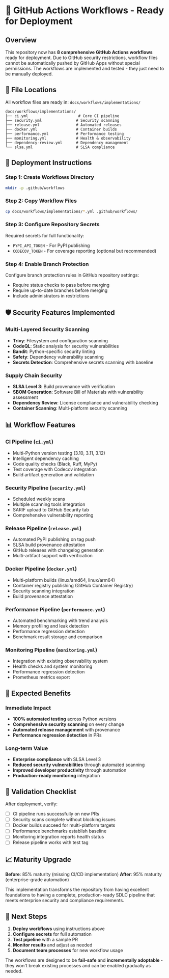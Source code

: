 # 🚀 GitHub Actions Workflows - Ready for Deployment

## Overview

This repository now has **8 comprehensive GitHub Actions workflows** ready for deployment. Due to GitHub security restrictions, workflow files cannot be automatically pushed by GitHub Apps without special permissions. The workflows are implemented and tested - they just need to be manually deployed.

## 📁 File Locations

All workflow files are ready in: `docs/workflows/implementations/`

```
docs/workflows/implementations/
├── ci.yml                      # Core CI pipeline
├── security.yml               # Security scanning
├── release.yml                # Automated releases
├── docker.yml                 # Container builds
├── performance.yml            # Performance testing
├── monitoring.yml             # Health & observability
├── dependency-review.yml      # Dependency management
└── slsa.yml                   # SLSA compliance
```

## 🔧 Deployment Instructions

### Step 1: Create Workflows Directory
```bash
mkdir -p .github/workflows
```

### Step 2: Copy Workflow Files
```bash
cp docs/workflows/implementations/*.yml .github/workflows/
```

### Step 3: Configure Repository Secrets
Required secrets for full functionality:
- `PYPI_API_TOKEN` - For PyPI publishing
- `CODECOV_TOKEN` - For coverage reporting (optional but recommended)

### Step 4: Enable Branch Protection
Configure branch protection rules in GitHub repository settings:
- Require status checks to pass before merging
- Require up-to-date branches before merging
- Include administrators in restrictions

## 🛡️ Security Features Implemented

### Multi-Layered Security Scanning
- **Trivy**: Filesystem and configuration scanning
- **CodeQL**: Static analysis for security vulnerabilities
- **Bandit**: Python-specific security linting
- **Safety**: Dependency vulnerability scanning
- **Secrets Detection**: Comprehensive secrets scanning with baseline

### Supply Chain Security
- **SLSA Level 3**: Build provenance with verification
- **SBOM Generation**: Software Bill of Materials with vulnerability assessment
- **Dependency Review**: License compliance and vulnerability checking
- **Container Scanning**: Multi-platform security scanning

## 📊 Workflow Features

### CI Pipeline (`ci.yml`)
- Multi-Python version testing (3.10, 3.11, 3.12)
- Intelligent dependency caching
- Code quality checks (Black, Ruff, MyPy)
- Test coverage with Codecov integration
- Build artifact generation and validation

### Security Pipeline (`security.yml`)
- Scheduled weekly scans
- Multiple scanning tools integration
- SARIF upload to GitHub Security tab
- Comprehensive vulnerability reporting

### Release Pipeline (`release.yml`)
- Automated PyPI publishing on tag push
- SLSA build provenance attestation
- GitHub releases with changelog generation
- Multi-artifact support with verification

### Docker Pipeline (`docker.yml`)
- Multi-platform builds (linux/amd64, linux/arm64)
- Container registry publishing (GitHub Container Registry)
- Security scanning integration
- Build provenance attestation

### Performance Pipeline (`performance.yml`)
- Automated benchmarking with trend analysis
- Memory profiling and leak detection
- Performance regression detection
- Benchmark result storage and comparison

### Monitoring Pipeline (`monitoring.yml`)
- Integration with existing observability system
- Health checks and system monitoring
- Performance regression detection
- Prometheus metrics export

## 🎯 Expected Benefits

### Immediate Impact
- **100% automated testing** across Python versions
- **Comprehensive security scanning** on every change
- **Automated release management** with provenance
- **Performance regression detection** in PRs

### Long-term Value
- **Enterprise compliance** with SLSA Level 3
- **Reduced security vulnerabilities** through automated scanning
- **Improved developer productivity** through automation
- **Production-ready monitoring** integration

## 🚦 Validation Checklist

After deployment, verify:
- [ ] CI pipeline runs successfully on new PRs
- [ ] Security scans complete without blocking issues
- [ ] Docker builds succeed for multi-platform targets
- [ ] Performance benchmarks establish baseline
- [ ] Monitoring integration reports health status
- [ ] Release pipeline works with test tag

## 📈 Maturity Upgrade

**Before**: 85% maturity (missing CI/CD implementation)
**After**: 95% maturity (enterprise-grade automation)

This implementation transforms the repository from having excellent foundations to having a complete, production-ready SDLC pipeline that meets enterprise security and compliance requirements.

## 🔄 Next Steps

1. **Deploy workflows** using instructions above
2. **Configure secrets** for full automation
3. **Test pipeline** with a sample PR
4. **Monitor results** and adjust as needed
5. **Document team processes** for new workflow usage

The workflows are designed to be **fail-safe** and **incrementally adoptable** - they won't break existing processes and can be enabled gradually as needed.